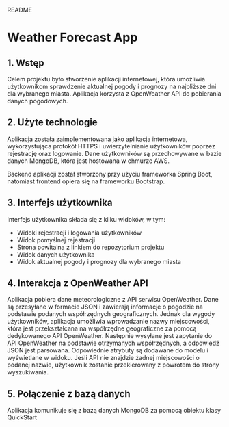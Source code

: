 README

# Weather Forecast App

## 1. Wstęp

Celem  projektu było stworzenie aplikacji internetowej, która umożliwia użytkownikom sprawdzenie aktualnej pogody i prognozy na najbliższe dni dla wybranego miasta. Aplikacja korzysta z OpenWeather API do pobierania danych pogodowych.

## 2. Użyte technologie

Aplikacja została zaimplementowana jako aplikacja internetowa, wykorzystująca protokół HTTPS i uwierzytelnianie użytkowników poprzez rejestrację oraz logowanie. Dane użytkowników są przechowywane w bazie danych MongoDB, która jest hostowana w chmurze AWS.

Backend aplikacji został stworzony przy użyciu frameworka Spring Boot, natomiast frontend opiera się na frameworku Bootstrap. 

## 3. Interfejs użytkownika

Interfejs użytkownika składa się z kilku widoków, w tym:
- Widoki rejestracji i logowania użytkowników
- Widok pomyślnej rejestracji
- Strona powitalna z linkiem do repozytorium projektu
- Widok danych użytkownika
- Widok aktualnej pogody i prognozy dla wybranego miasta

## 4. Interakcja z OpenWeather API

Aplikacja pobiera dane meteorologiczne z API serwisu OpenWeather. Dane są przesyłane w formacie JSON i zawierają informacje o pogodzie na podstawie podanych współrzędnych geograficznych. Jednak dla wygody użytkowników, aplikacja umożliwia wprowadzanie nazwy miejscowości, która jest przekształcana na współrzędne geograficzne za pomocą dedykowanego API OpenWeather. Następnie wysyłane jest zapytanie do API OpenWeather na podstawie otrzymanych współrzędnych, a odpowiedź JSON jest parsowana. Odpowiednie atrybuty są dodawane do modelu i wyświetlane w widoku. Jeśli API nie znajdzie żadnej miejscowości o podanej nazwie, użytkownik zostanie przekierowany z powrotem do strony wyszukiwania.

## 5. Połączenie z bazą danych

Aplikacja komunikuje się z bazą danych MongoDB za pomocą obiektu klasy QuickStart
